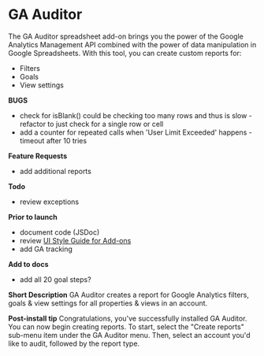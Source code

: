 # GA Auditor
The GA Auditor spreadsheet add-on brings you the power of the Google Analytics Management API combined with the power of data manipulation in Google Spreadsheets. With this tool, you can create custom reports for:
- Filters
- Goals
- View settings

**BUGS**
 - check for isBlank() could be checking too many rows and thus is slow - refactor to just check for a single row or cell
 - add a counter for repeated calls when 'User Limit Exceeded' happens - timeout after 10 tries

**Feature Requests**
 - add additional reports

**Todo**
 - review exceptions

**Prior to launch**
 - document code (JSDoc)
 - review [UI Style Guide for Add-ons](https://developers.google.com/apps-script/add-ons/style)
 - add GA tracking

**Add to docs**
 - add all 20 goal steps?

**Short Description**
GA Auditor creates a report for Google Analytics filters, goals & view settings for all properties & views in an account.

**Post-install tip**
Congratulations, you've successfully installed GA Auditor. You can now begin creating reports. To start, select the "Create reports" sub-menu item under the GA Auditor menu. Then, select an account you'd like to audit, followed by the report type.